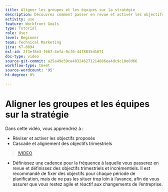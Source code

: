 ```yaml
---
title: Aligner les groupes et les équipes sur la stratégie
description: Découvrez comment passer en revue et activer les objectifs proposés, cascade et alignement des objectifs trimestriels à l’aide des [!DNL Goals].
activity: use
feature: Workfront Goals
type: Tutorial
role: User
level: Beginner
team: Technical Marketing
jira: KT-8894
exl-id: 2f3ef8e3-f667-4efa-9cf0-44f8835d1671
doc-type: video
source-git-commit: a25a49e59ca483246271214886ea4dc9c10e8d66
workflow-type: tm+mt
source-wordcount: '95'
ht-degree: 0%

---
```


# Aligner les groupes et les équipes sur la stratégie

Dans cette vidéo, vous apprendrez à :

* Réviser et activer les objectifs proposés
* Cascade et alignement des objectifs trimestriels

>[!VIDEO](https://video.tv.adobe.com/v/335188/?quality=12&learn=on)

<!--
Pro-tips graphic
-->

* Définissez une cadence pour la fréquence à laquelle vous passerez en revue et définissez des objectifs trimestriels et incrémentiels. Il est recommandé de fixer des objectifs pour chaque période de planification, mais de ne pas les situer trop loin à l’avance, afin de vous assurer que vous restez agile et réactif aux changements de l’entreprise.
